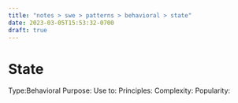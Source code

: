 ```yaml
---
title: "notes > swe > patterns > behavioral > state"
date: 2023-03-05T15:53:32-0700
draft: true
---
```

# State
Type:Behavioral
Purpose:
Use to:
Principles:
Complexity:
Popularity:

